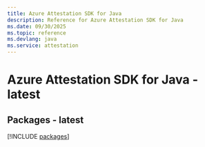 ```yaml
---
title: Azure Attestation SDK for Java
description: Reference for Azure Attestation SDK for Java
ms.date: 09/30/2025
ms.topic: reference
ms.devlang: java
ms.service: attestation
---
```

# Azure Attestation SDK for Java - latest
## Packages - latest
[!INCLUDE [packages](attestation-index.md)]